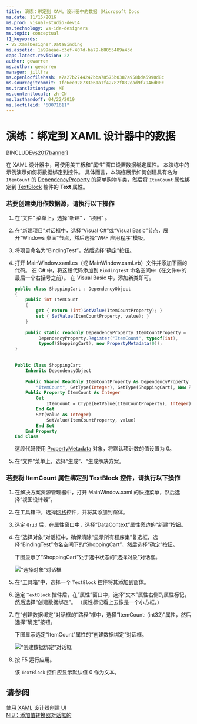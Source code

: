 ```yaml
---
title: 演练：绑定到 XAML 设计器中的数据 |Microsoft Docs
ms.date: 11/15/2016
ms.prod: visual-studio-dev14
ms.technology: vs-ide-designers
ms.topic: conceptual
f1_keywords:
- VS.XamlDesigner.DataBinding
ms.assetid: 1a99aeae-c3ef-407d-ba79-b8055489a43d
caps.latest.revision: 22
author: gewarren
ms.author: gewarren
manager: jillfra
ms.openlocfilehash: a7a27b2744247bba78575b0387a958bda5990d8c
ms.sourcegitcommit: 1fc6ee928733e61a1f42782f832ead9f7946d00c
ms.translationtype: MT
ms.contentlocale: zh-CN
ms.lasthandoff: 04/22/2019
ms.locfileid: "60071611"
---
```

# <a name="walkthrough-binding-to-data-in-xaml-designer"></a>演练：绑定到 XAML 设计器中的数据
[!INCLUDE[vs2017banner](../includes/vs2017banner.md)]

在 XAML 设计器中，可使用美工板和“属性”窗口设置数据绑定属性。 本演练中的示例演示如何将数据绑定到控件。 具体而言，本演练展示如何创建具有名为 `ItemCount` 的 [DependencyProperty](http://msdn.microsoft.com/library/windows/apps/windows.ui.xaml.dependencyproperty.aspx) 的简单购物车类，然后将 `ItemCount` 属性绑定到 [TextBlock](http://msdn.microsoft.com/library/windows/apps/windows.ui.xaml.controls.textblock.aspx) 控件的 **Text** 属性。  
  
### <a name="to-create-a-class-to-use-as-a-data-source"></a>若要创建类用作数据源，请执行以下操作  
  
1. 在“文件”  菜单上，选择“新建” 、“项目” 。  
  
2. 在“新建项目”对话框中，选择“Visual C#”或“Visual Basic”节点，展开“Windows 桌面”节点，然后选择“WPF 应用程序”模板。  
  
3. 将项目命名为“BindingTest”，然后选择“确定”按钮。  
  
4. 打开 MainWindow.xaml.cs（或 MainWindow.xaml.vb）文件并添加下面的代码。 在 C# 中，将这段代码添加到 `BindingTest` 命名空间中（在文件中的最后一个右括号之前）。 在 Visual Basic 中，添加新类即可。  
  
    ```csharp  
    public class ShoppingCart : DependencyObject  
    {  
        public int ItemCount  
        {  
            get { return (int)GetValue(ItemCountProperty); }  
            set { SetValue(ItemCountProperty, value); }  
        }  
  
        public static readonly DependencyProperty ItemCountProperty =  
             DependencyProperty.Register("ItemCount", typeof(int),  
             typeof(ShoppingCart), new PropertyMetadata(0));  
    }  
  
    ```  
  
    ```vb  
    Public Class ShoppingCart  
        Inherits DependencyObject  
  
        Public Shared ReadOnly ItemCountProperty As DependencyProperty = DependencyProperty.Register(  
            "ItemCount", GetType(Integer), GetType(ShoppingCart), New PropertyMetadata(0))  
        Public Property ItemCount As Integer  
            Get  
                ItemCount = CType(GetValue(ItemCountProperty), Integer)  
            End Get  
            Set(value As Integer)  
                SetValue(ItemCountProperty, value)  
            End Set  
        End Property  
    End Class  
    ```  
  
     这段代码使用 [PropertyMetadata](http://msdn.microsoft.com/library/windows/apps/windows.ui.xaml.propertymetadata.aspx) 对象，将默认项计数的值设置为 0。  
  
5. 在“文件”菜单上，选择“生成”、“生成解决方案。  
  
### <a name="to-bind-the-itemcount-property-to-a-textblock-control"></a>若要将 ItemCount 属性绑定到 TextBlock 控件，请执行以下操作  
  
1. 在解决方案资源管理器中，打开 MainWindow.xaml 的快捷菜单，然后选择“视图设计器”。  
  
2. 在工具箱中，选择[网格](http://msdn.microsoft.com/library/windows/apps/windows.ui.xaml.controls.grid.aspx)控件，并将其添加到窗体。  
  
3. 选定 `Grid` 后，在属性窗口中，选择“DataContext”属性旁边的“新建”按钮。  
  
4. 在“选择对象”对话框中，确保清除“显示所有程序集”复选框，选择“BindingTest”命名空间下的“ShoppingCart”，然后选择“确定”按钮。  
  
     下图显示了“ShoppingCart”处于选中状态的“选择对象”对话框。  
  
     ![“选择对象”对话框](../designers/media/blendselectobject.PNG "BlendSelectObject")  
  
5. 在“工具箱”中，选择一个 `TextBlock` 控件将其添加到窗体。  
  
6. 选定 `TextBlock` 控件后，在“属性”窗口中，选择“文本”属性右侧的属性标记，然后选择“创建数据绑定”。 （属性标记看上去像是一个小方框。)  
  
7. 在“创建数据绑定”对话框的“路径”框中，选择“ItemCount: (int32)”属性，然后选择“确定”按钮。  
  
     下图显示选定“ItemCount”属性的“创建数据绑定”对话框。  
  
     ![“创建数据绑定”对话框](../designers/media/xaml-create-data-binding.png "xaml_create_data_binding")  
  
8. 按 F5 运行应用。  
  
     该 `TextBlock` 控件应显示默认值 0 作为文本。  
  
## <a name="see-also"></a>请参阅  
 [使用 XAML 设计器创建 UI](../designers/creating-a-ui-by-using-xaml-designer-in-visual-studio.md)   
 [NIB：添加值转换器对话框的](http://msdn.microsoft.com/c5f3d110-a541-4b55-8bca-928f77778af8)
